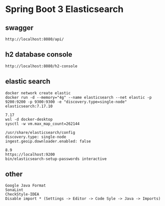 # Spring Boot 3 Elasticsearch

## swagger
    http://localhost:8080/api/

## h2 database console
    http://localhost:8080/h2-console

## elastic search
    docker network create elastic
    docker run -d --memory="4g" --name elasticsearch --net elastic -p 9200:9200 -p 9300:9300 -e "discovery.type=single-node" elasticsearch:7.17.10

    7.17
    wsl -d docker-desktop
    sysctl -w vm.max_map_count=262144

    /usr/share/elasticsearch/config    
    discovery.type: single-node
    ingest.geoip.downloader.enabled: false

    8.9
    https://localhost:9200
    bin/elasticsearch-setup-passwords interactive

## other
    Google Java Format
    SonaLint
    CheckStyle-IDEA
    Disable import * (Settings -> Editor -> Code Syle -> Java -> Imports)